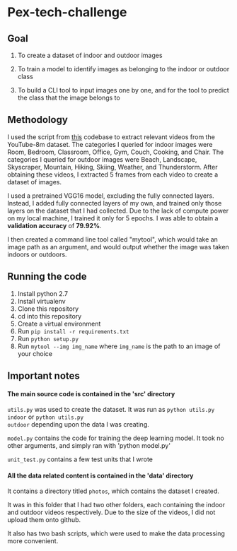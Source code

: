 # Pex-tech-challenge

## Goal

1. To create a dataset of indoor and outdoor images

2. To train a model to identify images as belonging to the indoor or outdoor class

3. To build a CLI tool to input images one by one, and for the tool to predict the class that the image belongs to


## Methodology

I used the script from [this](https://github.com/gsssrao/youtube-8m-videos-frames) codebase to extract relevant videos from the YouTube-8m dataset. The categories I queried for indoor images were Room, Bedroom, Classroom, Office, Gym, Couch, Cooking, and Chair. The categories I queried for outdoor images were Beach, Landscape, Skyscraper, Mountain, Hiking, Skiing, Weather, and Thunderstorm. After obtaining these videos, I extracted 5 frames from each video to create a dataset of images.


I used a pretrained VGG16 model, excluding the fully connected layers. Instead, I added fully connected layers of my own, and trained only those layers on the dataset that I had collected. Due to the lack of compute power on my local machine, I trained it only for 5 epochs. I was able to obtain a **validation accuracy** of **79.92%**. 


I then created a command line tool called "mytool", which would take an image path as an argument, and would output whether the image was taken indoors or outdoors.


## Running the code

1. Install python 2.7
2. Install virtualenv
3. Clone this repository
4. cd into this repository
5. Create a virtual environment
6. Run <code>pip install -r requirements.txt</code>
7. Run <code>python setup.py</code>
8. Run <code>mytool --img img\_name</code> where <code>img\_name</code> is the path to an image of your choice


## Important notes

#### The main source code is contained in the 'src' directory

<code>utils.py</code> was used to create the dataset. It was run as <code>python utils.py indoor</code> or <code>python utils.py outdoor</code> depending upon the data I was creating.

<code>model.py</code> contains the code for training the deep learning model. It took no other arguments, and simply ran with 'python model.py'

<code>unit\_test.py</code> contains a few test units that I wrote


#### All the data related content is contained in the 'data' directory

It contains a directory titled <code>photos</code>, which contains the dataset I created.

It was in this folder that I had two other folders, each containing the indoor and outdoor videos respectively. Due to the size of the videos, I did not upload them onto github.

It also has two bash scripts, which were used to make the data processing more convenient.
